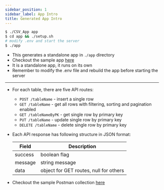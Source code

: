 ```yaml
---
sidebar_position: 1
sidebar_label: App Intro
title: Generated App Intro
---
```


```bash
$ ./CSV_App app
$ cd app && ./setup.sh
# modify .env and start the server
$ ./app
```

- This generates a standalone app in `./app` directory
- Checkout the sample app [here](https://github.com/mainlycricket/CSV_App/blob/main/app)
- It is a standalone app, it runs on its own
- Remember to modify the .env file and rebuild the app before starting the server

---

- For each table, there are five API routes:

  - `POST /tableName` - insert a single row
  - `GET /tableName` - get all rows with filtering, sorting and pagination enabled
  - `GET /tableNameByPK` - get single row by primary key
  - `PUT /tableName` - update single row by primary key
  - `DELETE /tableName` - delete single row by primary key

- Each API response has following structure in JSON format:

  | Field   | Description                            |
  | ------- | -------------------------------------- |
  | success | boolean flag                           |
  | message | string message                         |
  | data    | object for GET routes, null for others |

- Checkout the sample Postman collection [here](https://documenter.getpostman.com/view/25403102/2sA3s7iUZc)
